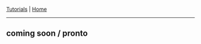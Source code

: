   
[Tutorials](../Tutorials/README.md) | [Home](../README.md)    
  
-------------------------------------------------------------------------------  
  
## coming soon / pronto
